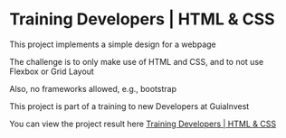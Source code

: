 # Training Developers | HTML & CSS

This project implements a simple design for a webpage

The challenge is to only make use of HTML and CSS, and to not use Flexbox or Grid Layout

Also, no frameworks allowed, e.g., bootstrap

This project is part of a training to new Developers at GuiaInvest

You can view the project result here [Training Developers | HTML & CSS](https://theawesomestorm.github.io/Training-Developers-HTML-CSS/)
